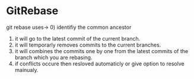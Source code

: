 # GitRebase
git rebase uses->
0)  identifiy the common ancestor
1)  it will go to the latest commit of the current branch.
2)  it will  temporarly removes  commits to the current branches.
3)  it will combines the commits one by one from the latest commits of the  branch which you are rebasing.
4)  if conflicts occure then resloved automaticly or give option to resolve mainualy.

